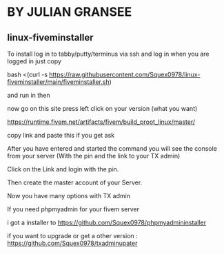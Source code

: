 # BY JULIAN GRANSEE

## linux-fiveminstaller

To install log in to tabby/putty/terminus via ssh and log in when you are logged in just copy

bash <(curl -s https://raw.githubusercontent.com/Squex0978/linux-fiveminstaller/main/fiveminstaller.sh)

and run in then

now go on this site press left click on your version (what you want)

https://runtime.fivem.net/artifacts/fivem/build_proot_linux/master/

copy link 
and paste this if you get ask


After you have entered and started the command you will see the console from your server
(With the pin and the link to your TX admin)

Click on the Link and login with the pin.

Then create the master account of your Server.


Now you have many options with TX admin

If you need phpmyadmin for your fivem server 

i got a installer to https://github.com/Squex0978/phpmyadmininstaller

if you want to upgrade or get a other version : https://github.com/Squex0978/txadminupater




